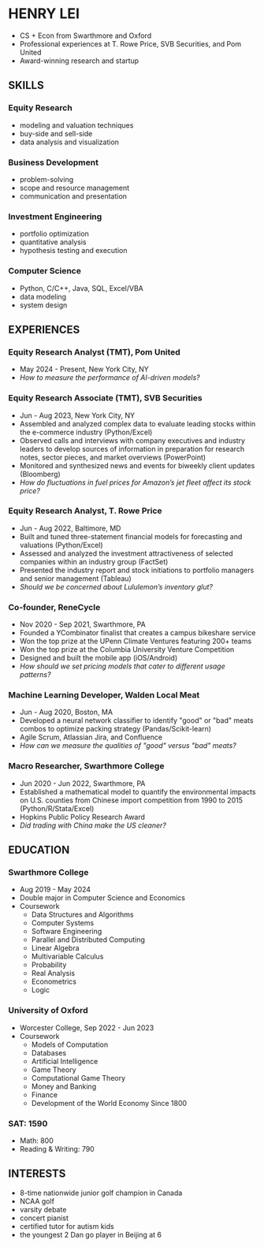 # HENRY LEI
- CS + Econ from Swarthmore and Oxford
- Professional experiences at T. Rowe Price, SVB Securities, and Pom United
- Award-winning research and startup

## SKILLS
### Equity Research
  - modeling and valuation techniques
  - buy-side and sell-side
  - data analysis and visualization

### Business Development
  - problem-solving
  - scope and resource management
  - communication and presentation

### Investment Engineering
  - portfolio optimization
  - quantitative analysis
  - hypothesis testing and execution

### Computer Science
  - Python, C/C++, Java, SQL, Excel/VBA
  - data modeling 
  - system design

## EXPERIENCES
### Equity Research Analyst (TMT), Pom United
- May 2024 - Present, New York City, NY
- _How to measure the performance of AI-driven models?_

### Equity Research Associate (TMT), SVB Securities
- Jun - Aug 2023, New York City, NY
- Assembled and analyzed complex data to evaluate leading stocks within the e-commerce industry (Python/Excel)
- Observed calls and interviews with company executives and industry leaders to develop sources of information in preparation for research notes, sector pieces, and market overviews (PowerPoint)
- Monitored and synthesized news and events for biweekly client updates (Bloomberg)
- _How do fluctuations in fuel prices for Amazon’s jet fleet affect its stock price?_

### Equity Research Analyst, T. Rowe Price
- Jun - Aug 2022, Baltimore, MD
- Built and tuned three-statement financial models for forecasting and valuations (Python/Excel)
- Assessed and analyzed the investment attractiveness of selected companies within an industry group (FactSet)
- Presented the industry report and stock initiations to portfolio managers and senior management (Tableau)
- _Should we be concerned about Lululemon’s inventory glut?_

### Co-founder, ReneCycle
- Nov 2020 - Sep 2021, Swarthmore, PA
- Founded a YCombinator finalist that creates a campus bikeshare service
- Won the top prize at the UPenn Climate Ventures featuring 200+ teams
- Won the top prize at the Columbia University Venture Competition
- Designed and built the mobile app (iOS/Android)
- _How should we set pricing models that cater to different usage patterns?_

### Machine Learning Developer, Walden Local Meat
- Jun - Aug 2020, Boston, MA
- Developed a neural network classifier to identify "good" or "bad" meats combos to optimize packing strategy (Pandas/Scikit-learn)
- Agile Scrum, Atlassian Jira, and Confluence
- _How can we measure the qualities of "good" versus "bad" meats?_

### Macro Researcher, Swarthmore College
- Jun 2020 - Jun 2022, Swarthmore, PA
- Established a mathematical model to quantify the environmental impacts on U.S. counties from Chinese import competition from 1990 to 2015 (Python/R/Stata/Excel)
- Hopkins Public Policy Research Award
- _Did trading with China make the US cleaner?_

## EDUCATION
### Swarthmore College
- Aug 2019 - May 2024
- Double major in Computer Science and Economics
- Coursework
  - Data Structures and Algorithms
  - Computer Systems
  - Software Engineering
  - Parallel and Distributed Computing
  - Linear Algebra
  - Multivariable Calculus
  - Probability
  - Real Analysis
  - Econometrics
  - Logic

### University of Oxford
- Worcester College, Sep 2022 - Jun 2023
- Coursework
  - Models of Computation
  - Databases
  - Artificial Intelligence
  - Game Theory
  - Computational Game Theory
  - Money and Banking
  - Finance
  - Development of the World Economy Since 1800

### SAT: 1590
- Math: 800
- Reading & Writing: 790

## INTERESTS
- 8-time nationwide junior golf champion in Canada
- NCAA golf
- varsity debate
- concert pianist
- certified tutor for autism kids
- the youngest 2 Dan go player in Beijing at 6
